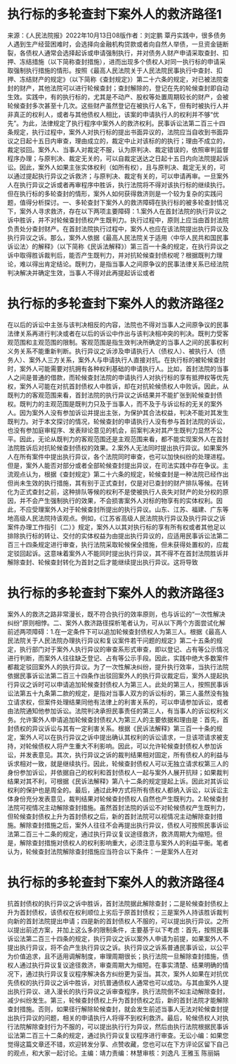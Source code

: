 # 执行标的多轮查封下案外人的救济路径1

来源：《人民法院报》2022年10月13日08版作者：刘定鹏 覃丹实践中，很多债务人遇到生产经营困难时，会选择向金融机构贷款或者向自然人举债，一旦资金链断裂，各债权人通常会选择起诉或申请强制执行，并对债务人财产申请采取查封、扣押、冻结措施（以下简称查封措施），进而出现多个债权人对同一执行标的申请采取强制执行措施的情形。按照《最高人民法院关于人民法院民事执行中查封、扣押、冻结财产的规定》（以下简称《查封规定》）第二十六条的规定，对已被法院查封的财产，其他法院可以进行轮候查封；查封解除的，登记在先的轮候查封即自动生效。实践中，有的执行标的，尤其是不动产、股权等处置周期较长的财产，会被轮候查封多次甚至十几次。这些财产虽然登记在被执行人名下，但有时被执行人并非真正的权利人，或者与其他债权人相比，该案的申请执行人的权利并不够“优先”。为此，法律规定了执行程序中案外人的救济权利。民事诉讼法第二百三十四条规定，执行过程中，案外人对执行标的提出书面异议的，法院应当自收到书面异议之日起十五日内审查，理由成立的，裁定中止对该标的的执行；理由不成立的，裁定驳回。案外人、当事人对裁定不服，认为原判决、裁定错误的，依照审判监督程序办理；与原判决、裁定无关的，可以自裁定送达之日起十五日内向法院提起诉讼。因此，案外人如果主张实体权利（如所有权），且与原判决、裁定无关的，可以通过提起执行异议之诉救济；与原判决、裁定有关的，可以申请再审。一旦案外人在执行异议之诉或者再审程序中胜诉，执行法院将不得对该执行标的继续执行。但在执行标的多轮查封的情形，案外人如何获得救济则是一个较为复杂的实践问题，值得分析探讨。一、多轮查封下案外人的救济障碍在执行标的被多轮查封情况下，案外人寻求救济，存在以下两项主要障碍：1.案外人在首封法院的执行异议之诉中胜诉，并不对轮候查封债权产生既判力。执行过程中，原则上应当由首封法院负责处分查封财产。在首封法院执行过程中，案外人也应在该法院提出执行异议及执行异议之诉。那么，案外人依据《最高人民法院关于适用〈中华人民共和国民事诉讼法〉的解释》（以下简称《民诉法解释》）第三百一十条的规定，在执行异议之诉中取得胜诉裁判后，能否产生既判力，并对抗轮候查封债权呢？根据既判力理论，难以得出肯定结论。既判力，是指当事人之间原争议的民事法律关系已经法院判决解决并确定生效，当事人不得对此再提起诉讼或者

# 执行标的多轮查封下案外人的救济路径2

在以后的诉讼中主张与该判决相反的内容，法院也不得对当事人之间原争议的民事法律关系再进行判决或者在以后的诉讼中作出与该判决相冲突的判决。既判力受客观范围和主观范围的限制。客观范围是指生效判决所确定的当事人之间的民事权利义务关系不能重新判断。执行异议之诉涉及申请执行人（债权人）、被执行人（债务人）、案外人三方关系，案外人与申请执行人直接对抗。在执行标的被轮候查封时，案外人可能需要对抗拥有各种权利基础的申请执行人。比如，首封法院的当事人之间是普通的借款，而轮候查封法院的申请执行人对执行标的享有抵押权等优先权，案外人可能在对抗首封债权人中胜诉，却在对抗轮候债权人中败诉。因此，从既判力的客观范围来看，首封法院的执行异议之诉结果并不能扩张到轮候查封债权。既判力的主观范围是既判力只及于当事人，而不及于与诉讼标的无关的案外人。因为案外人没有参加诉讼并提出主张，为保护其合法权益，判决不能对其发生既判力。对于本文探讨的情况，轮候查封的申请执行人没有参与首封法院的诉讼，也没有参加庭审程序、发表辩论意见的机会，前案判决对其产生既判力显然不公平。因此，无论从既判力的客观范围还是主观范围来看，都不能实现案外人在首封法院胜诉后对抗轮候查封债权的效果。2.案外人无法同时提出执行异议。如果案外人在所有案件中提出执行异议，各个法院同时审查，也可以加快纠纷的处理进程。但是，案外人能否对部分或者全部轮候查封提出异议，在司法实践中存在争议。主流观点认为，根据《查封规定》第二十六条的规定，轮候查封是一种法院已经作出但尚未生效的执行措施，其有别于正式查封，仅是对已查封的财产排队等候。在转化为正式查封之前，这种排队等候的权利不是使被执行人丧失对财产的处分权的原因，并不会产生强制执行的效果，不会损害案外人对标的物享有的实体权利。因此，不应受理案外人对于轮候查封所提出的执行异议。山东、江苏、福建、广东等地高级人民法院持该观点。例如，《江苏省高级人民法院执行异议及执行异议之诉案件办理工作指引（二）》规定，案外人以其对执行标的享有所有权或者其他足以排除执行标的转让、交付的实体权益为由提出执行异议的，应适用民事诉讼法第二百三十四条规定进行审查，执行法院采取轮候保全措施，但未获得处置权的，应裁定驳回起诉。这意味着案外人不能同时提出执行异议，其不得不在首封法院胜诉并解除查封、轮候查封转化为首封之后才能继续提出执行异议。这将导致

# 执行标的多轮查封下案外人的救济路径3

案外人的救济之路非常漫长，既不符合执行的效率原则，也与诉讼的“一次性解决纠纷”原则相悖。二、案外人救济路径探析笔者认为，可从以下两个方面尝试化解前述两项障碍：1.在一定条件下可以追加轮候查封债权人为第三人。根据《最高人民法院关于人民法院办理执行异议和复议案件若干问题的规定》第二十五条的规定，执行部门对于案外人执行异议的审查系形式审查，即以登记、占有等公示情况进行判断，而案外人往往缺乏登记、占有等公示手段。因此，实践中绝大多数案件都裁定驳回案外人的执行异议。为了一次性解决纠纷，提升执行效率，当执行法院依据民事诉讼法第二百三十四条作出驳回案外人的执行异议裁定后，案外人提起执行异议之诉时可以申请追加轮候查封债权人为第三人。此处的第三人，按照民事诉讼法第五十九条第二款的规定，是指对当事人双方的诉讼标的，第三人虽然没有独立请求权，但案件处理结果同他有法律上的利害关系的，可以申请参加诉讼，或者由法院通知他参加诉讼。法院判决承担民事责任的第三人，有当事人的诉讼权利义务。允许案外人申请追加轮候查封债权人为第三人的主要依据和理由是：首先，首封债权的异议诉讼与其有一定利害关系。根据《民诉法解释》第三百一十条的规定，案外人可以在执行异议之诉中提出确认其权利的诉讼请求，一旦该项请求被支持，对轮候债权人将产生重大不利影响。因此，可以允许轮候查封债权人参加诉讼，并发表意见。其次，执行异议之诉的裁判结果相对固定，所有债权人的利益与诉求相对一致，就是继续执行。因此，轮候查封债权人可以无独立请求权第三人的身份参加诉讼，并依据自己的权利和首封债权人一起与案外人展开抗辩；如果裁判结果对其不利，可根据《民诉法解释》第八十二条的规定提起上诉。因此对其诉讼权利的保护也是周全的。最后，通过此种方式将所有债权人都纳入诉讼，以诉讼主体身份充分发表意见，裁判结果对轮候查封债权人自然也产生既判力。2.轮候查封法院可视情况主动解除查封措施。虽然首封法院的诉讼不对轮候债权产生既判力，但轮候查封债权上升为首封债权之后，新的首封法院可以视情况主动解除查封措施。解除查封措施之后，案外人往往不会再提出执行异议，债权人可按照民事诉讼法第二百三十二条的规定，通过执行异议复议途径救济，救济周期大为缩短。但是，解除查封措施对债权人的权利影响重大，必须注意与案外人的利益平衡。笔者认为，轮候查封法院解除查封措施应当符合以下条件：一是案外人在对

# 执行标的多轮查封下案外人的救济路径4

抗首封债权的执行异议之诉中胜诉，首封法院据此解除查封；二是轮候查封债权上升为首封债权，该债权在权利顺位上劣后于原首封债权；三是案外人持该胜诉裁判向新的首封法院提出申请；四是新的首封债权人不服的，可以提出执行异议。之所以提出前述方案，并加上这么多的限制条件，主要基于以下考虑：首先，按照民事诉讼法第二百三十四条的规定，执行异议之诉以案外人申请为前提，如果案外人不提出执行异议，将不会产生执行异议之诉。执行异议之诉系普通民事诉讼，以公平为价值追求，且不适用调解制度，审理周期很长；执行法院一旦解除查封措施，债权人通过执行异议复议途径救济，审查周期大为缩短。在事实清楚、结果明确的情况下，通过执行异议复议程序解决各方纠纷更为妥当。其次，案外人如果在对抗优先债权的执行异议之诉中胜诉，对抗普通债权人通常也可以成功。与其由案外人提出执行异议、进入漫长的执行异议之诉审查程序，执行法院倒不如主动解除查封，减少纠纷发生。第三，轮候查封债权上升为首封债权之后，新的首封法院才能解除查封措施。否则，如果径行解除轮候查封，就会发生前述当事人无法对轮候查封提出执行异议的问题，相关的申请执行人将得不到权利救济。最后，轮候债权人对执行法院解除查封行为不服的，可以提出执行行为异议，然后由执行法院根据民事诉讼法第二百三十二条的规定，通过执行异议复议程序进行审查。无讼小编：如果您觉得这篇文章还不错，欢迎转发分享、点赞收藏，您也可以在下方评论区留下自己的观点，和大家一起讨论。主编：靖力责编：林慧审核：刘逸凡 王雅玉 陈丽娟

